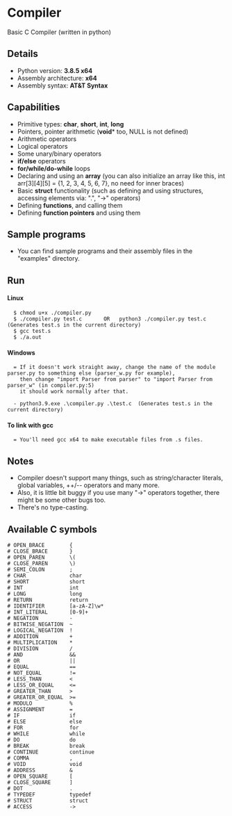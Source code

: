 # Compiler
Basic C Compiler (written in python)

## Details
- Python version:            	 **3.8.5 x64**
- Assembly architecture: 	 **x64**
- Assembly syntax:		 **AT&T Syntax**

## Capabilities
- Primitive types: **char**, **short**, **int**, **long**
- Pointers, pointer arithmetic (**void*** too, NULL is not defined)
- Arithmetic operators
- Logical operators
- Some unary/binary operators
- **if/else** operators
- **for/while/do-while** loops
- Declaring and using an **array** (you can also initialize an array like this, int arr[3][4][5] = {1, 2, 3, 4, 5, 6, 7}, no need for inner braces)
- Basic **struct** functionality (such as defining and using structures, accessing elements via: ".", "->" operators)
- Defining **functions**, and calling them
- Defining **function pointers** and using them

## Sample programs 
- You can find sample programs and their assembly files
  in the "examples" directory.

## Run
   #### Linux
      $ chmod u+x ./compiler.py
      $ ./compiler.py test.c       OR   python3 ./compiler.py test.c  (Generates test.s in the current directory)
      $ gcc test.s
      $ ./a.out
	  
    
   #### Windows
      = If it doesn't work straight away, change the name of the module parser.py to something else (parser_w.py for example), 
        then change "import Parser from parser" to "import Parser from parser_w" (in compiler.py:5)
        it should work normally after that.
	
      - python3.9.exe .\compiler.py .\test.c  (Generates test.s in the current directory)

   #### To link with gcc
      = You'll need gcc x64 to make executable files from .s files.

## Notes
- Compiler doesn't support many things, such as string/character literals, global variables, ++/-- operators and many more.
- Also, it is little bit buggy if you use many "->" operators together, there might be some other bugs too.
- There's no type-casting.

## Available C symbols
	# OPEN_BRACE        {
	# CLOSE_BRACE       }
	# OPEN_PAREN        \(
	# CLOSE_PAREN       \)
	# SEMI_COLON        ;
	# CHAR              char
	# SHORT             short
	# INT               int
	# LONG              long
	# RETURN            return
	# IDENTIFIER        [a-zA-Z]\w*
	# INT_LITERAL       [0-9]+
	# NEGATION          -
	# BITWISE_NEGATION  ~
	# LOGICAL_NEGATION  !
	# ADDITION          +
	# MULTIPLICATION    *
	# DIVISION          /
	# AND               &&
	# OR                ||
	# EQUAL             ==
	# NOT_EQUAL         !=
	# LESS_THAN         <
	# LESS_OR_EQUAL     <=
	# GREATER_THAN      >
	# GREATER_OR_EQUAL  >=
	# MODULO            %
	# ASSIGNMENT        =
	# IF                if
	# ELSE              else
	# FOR               for
	# WHILE             while
	# DO                do
	# BREAK             break
	# CONTINUE          continue
	# COMMA             ,
	# VOID              void
	# ADDRESS           &
	# OPEN_SQUARE       [
	# CLOSE_SQUARE      ]
	# DOT               .
	# TYPEDEF           typedef
	# STRUCT            struct
	# ACCESS            ->
